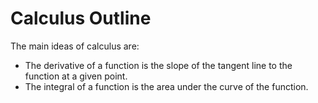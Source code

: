 # Calculus Outline

The main ideas of calculus are:

- The derivative of a function is the slope of the tangent line to the function at a given point.
- The integral of a function is the area under the curve of the function.
